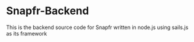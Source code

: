 # Snapfr-Backend
This is the backend source code for Snapfr written in node.js using sails.js as its framework
